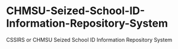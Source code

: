 # CHMSU-Seized-School-ID-Information-Repository-System
CSSIRS or CHMSU Seized School ID Information Repository System
